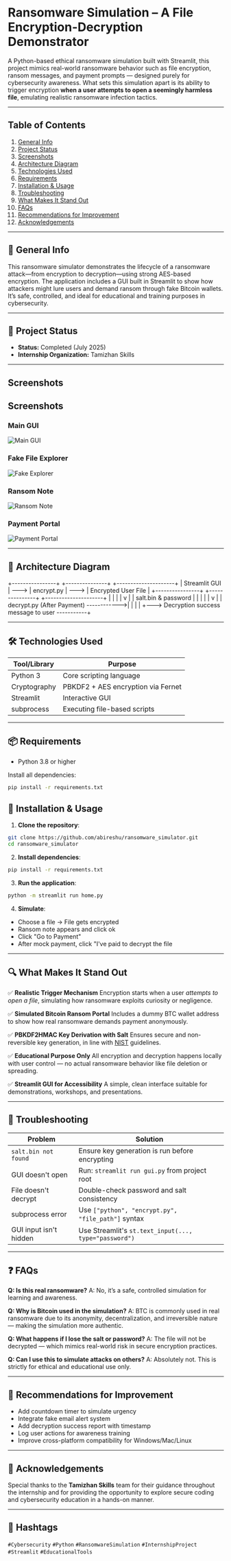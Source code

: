 
#  Ransomware Simulation – A File Encryption-Decryption Demonstrator

A Python-based ethical ransomware simulation built with Streamlit, this project mimics real-world ransomware behavior such as file encryption, ransom messages, and payment prompts — designed purely for cybersecurity awareness. What sets this simulation apart is its ability to trigger encryption **when a user attempts to open a seemingly harmless file**, emulating realistic ransomware infection tactics.

---

##  Table of Contents

1. [General Info](#general-info)  
2. [Project Status](#project-status)  
3. [Screenshots](#screenshots)  
4. [Architecture Diagram](#architecture-diagram)  
5. [Technologies Used](#technologies-used)  
6. [Requirements](#requirements)  
7. [Installation & Usage](#installation--usage)  
8. [Troubleshooting](#troubleshooting)  
9. [What Makes It Stand Out](#what-makes-it-stand-out)  
10. [FAQs](#faqs)  
11. [Recommendations for Improvement](#recommendations-for-improvement)  
12. [Acknowledgements](#acknowledgements)

---

## 🧾 General Info

This ransomware simulator demonstrates the lifecycle of a ransomware attack—from encryption to decryption—using strong AES-based encryption. The application includes a GUI built in Streamlit to show how attackers might lure users and demand ransom through fake Bitcoin wallets. It’s safe, controlled, and ideal for educational and training purposes in cybersecurity.

---

## 🚦 Project Status

- **Status:** Completed (July 2025)
- **Internship Organization:** Tamizhan Skills

---

## Screenshots

## Screenshots

###  Main GUI  
![Main GUI](screenshots/home.png)

###  Fake File Explorer  
![Fake Explorer](screenshots/files.png)

###  Ransom Note  
![Ransom Note](screenshots/ransom_note_popup.png)

###  Payment Portal  
![Payment Portal](screenshots/payment_portal.png)


---

## 🧱 Architecture Diagram


+----------------+       +---------------+       +---------------------+
|  Streamlit GUI | --->  | encrypt.py    | --->  | Encrypted User File |
+----------------+       +---------------+       +---------------------+
        |                        |                          |
        |                        v                          |
        |               salt.bin & password                 |
        |                        |                          |
        |                        v                          |
        |           decrypt.py (After Payment) ------------>|
        |                        |                          |
        +---> Decryption success message to user -----------+


---

## 🛠️ Technologies Used

| Tool/Library  | Purpose                            |
| ------------- | ---------------------------------- |
| Python 3      | Core scripting language            |
| Cryptography  | PBKDF2 + AES encryption via Fernet |
| Streamlit     | Interactive GUI                    |
| subprocess    | Executing file-based scripts       |

---

## 📦 Requirements

* Python 3.8 or higher

Install all dependencies:

```bash
pip install -r requirements.txt
```


## 🚀 Installation & Usage

1. **Clone the repository**:

```bash
git clone https://github.com/abireshu/ransomware_simulator.git
cd ransomware_simulator
```

2. **Install dependencies**:

```bash
pip install -r requirements.txt
```

3. **Run the application**:

```bash
python -m streamlit run home.py
```

4. **Simulate**:

* Choose a file → File gets encrypted
* Ransom note appears and click ok
* Click "Go to Payment"
* After mock payment, click "I've paid to decrypt the file

---

## 🔍 What Makes It Stand Out

✅ **Realistic Trigger Mechanism**
Encryption starts when a user *attempts to open a file*, simulating how ransomware exploits curiosity or negligence.

✅ **Simulated Bitcoin Ransom Portal**
Includes a dummy BTC wallet address to show how real ransomware demands payment anonymously.

✅ **PBKDF2HMAC Key Derivation with Salt**
Ensures secure and non-reversible key generation, in line with [NIST](https://nvlpubs.nist.gov/nistpubs/SpecialPublications/NIST.SP.800-132.pdf) guidelines.

✅ **Educational Purpose Only**
All encryption and decryption happens locally with user control — no actual ransomware behavior like file deletion or spreading.

✅ **Streamlit GUI for Accessibility**
A simple, clean interface suitable for demonstrations, workshops, and presentations.

---

## 🐛 Troubleshooting

| Problem                | Solution                                              |
| ---------------------- | ----------------------------------------------------- |
| `salt.bin not found`   | Ensure key generation is run before encrypting        |
| GUI doesn't open       | Run: `streamlit run gui.py` from project root         |
| File doesn't decrypt   | Double-check password and salt consistency            |
| subprocess error       | Use `["python", "encrypt.py", "file_path"]` syntax    |
| GUI input isn't hidden | Use Streamlit's `st.text_input(..., type="password")` |

---

## ❓ FAQs

**Q: Is this real ransomware?**
A: No, it’s a safe, controlled simulation for learning and awareness.

**Q: Why is Bitcoin used in the simulation?**
A: BTC is commonly used in real ransomware due to its anonymity, decentralization, and irreversible nature — making the simulation more authentic.

**Q: What happens if I lose the salt or password?**
A: The file will not be decrypted — which mimics real-world risk in secure encryption practices.

**Q: Can I use this to simulate attacks on others?**
A: Absolutely not. This is strictly for ethical and educational use only.

---

## 🧠 Recommendations for Improvement

* Add countdown timer to simulate urgency
* Integrate fake email alert system
* Add decryption success report with timestamp
* Log user actions for awareness training
* Improve cross-platform compatibility for Windows/Mac/Linux

---

## 🙏 Acknowledgements

Special thanks to the **Tamizhan Skills** team for their guidance throughout the internship and for providing the opportunity to explore secure coding and cybersecurity education in a hands-on manner.

---

## 🔖 Hashtags

`#Cybersecurity` `#Python` `#RansomwareSimulation` `#InternshipProject` `#Streamlit` `#EducationalTools`


